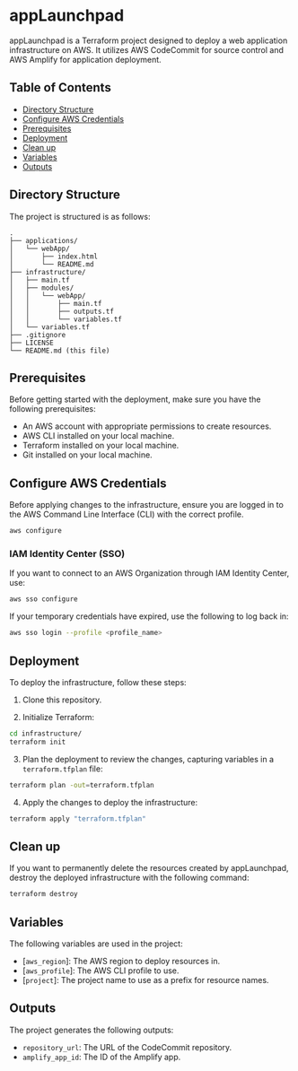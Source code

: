 # appLaunchpad

appLaunchpad is a Terraform project designed to deploy a web application infrastructure on AWS. It utilizes AWS CodeCommit for source control and AWS Amplify for application deployment.

## Table of Contents

- [Directory Structure](#directory-structure)
- [Configure AWS Credentials](#configure-aws-credentials)
- [Prerequisites](#prerequisites)
- [Deployment](#deployment)
- [Clean up](#clean-up)
- [Variables](#variables)
- [Outputs](#outputs)

## Directory Structure

The project is structured is as follows:

```
.
├── applications/
│   └── webApp/
│       ├── index.html
│       └── README.md
├── infrastructure/
│   ├── main.tf
│   ├── modules/
│   │   └── webApp/
│   │       ├── main.tf
│   │       ├── outputs.tf
│   │       └── variables.tf
│   └── variables.tf
├── .gitignore
├── LICENSE
└── README.md (this file)
```

## Prerequisites

Before getting started with the deployment, make sure you have the following prerequisites:

- An AWS account with appropriate permissions to create resources.
- AWS CLI installed on your local machine.
- Terraform installed on your local machine.
- Git installed on your local machine.

## Configure AWS Credentials

Before applying changes to the infrastructure, ensure you are logged in to the AWS Command Line Interface (CLI) with the correct profile. 

```sh
aws configure
```

### IAM Identity Center (SSO)

If you want to connect to an AWS Organization through IAM Identity Center, use:

```sh
aws sso configure
```

If your temporary credentials have expired, use the following to log back in:

```sh
aws sso login --profile <profile_name>
```

## Deployment

To deploy the infrastructure, follow these steps:

1. Clone this repository.

2. Initialize Terraform:

```sh
cd infrastructure/
terraform init
```

3. Plan the deployment to review the changes, capturing variables in a `terraform.tfplan` file:

```sh
terraform plan -out=terraform.tfplan
```

4. Apply the changes to deploy the infrastructure:

```sh
terraform apply "terraform.tfplan"
```

## Clean up

If you want to permanently delete the resources created by appLaunchpad, destroy the deployed infrastructure with the following command:

```sh
terraform destroy
```

## Variables

The following variables are used in the project:

- [`aws_region`]: The AWS region to deploy resources in.
- [`aws_profile`]: The AWS CLI profile to use.
- [`project`]: The project name to use as a prefix for resource names.

## Outputs

The project generates the following outputs:

- `repository_url`: The URL of the CodeCommit repository.
- `amplify_app_id`: The ID of the Amplify app.